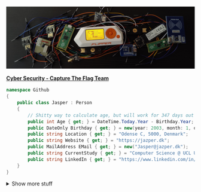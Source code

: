 ![Tech Banner](./images/banner.jpg)

[**Cyber Security - Capture The Flag Team**](https://github.com/Z3R0D4Y-Team)

```cs
namespace Github
{
    public class Jasper : Person
    {
        // Shitty way to calculate age, but will work for 347 days out of 365.
        public int Age { get; } = DateTime.Today.Year - Birthday.Year;
        public DateOnly Birthday { get; } = new(year: 2003, month: 1, day: 19);
        public string Location { get; } = "Odense C, 5000, Denmark";
        public string Website { get; } = "https://jazper.dk";
        public MailAddress EMail { get; } = new("Jasper@jazper.dk");
        public string CurrentStudy { get; } = "Computer Science @ UCL University College";
        public string LinkedIn { get; } = "https://www.linkedin.com/in/jasper-onsberg-christiansen/";
    }
}
```
<!---
```python
import pytz, requests
from datetime import datetime

class Jasper:
    def __init__(self):
        self.age = 20
        self.birthday = datetime(year=2003, month=1, day=19) # 19th of January
        self.location = "Odense 5000, Denmark" # 🇩🇰
        self.timezone = pytz.timezone('Europe/Copenhagen')
        self.company = 'JC-Integrations'
        self.personal_site = 'https://jazper.dk'
        self.email = 'jasper@jazper.dk'
        self.currently_studying = "Computer Science @ UCL Erhversakademi"
        self.hours_spent_on_this_readme_file = 2 # Worth it

github_user = Jasper()
```
-->

<details close>
<summary>Show more stuff</summary>

## Socials
<details close>
<summary>Show</summary>

<a href="https://www.reddit.com/user/j4asper"><img src="https://img.shields.io/badge/Reddit-FF4500?style=for-the-badge&logo=reddit&logoColor=white"></a>
<a href="https://www.snapchat.com/add/j4azper"><img src="https://img.shields.io/badge/Snapchat-FFFC00?style=for-the-badge&logo=snapchat&logoColor=white"></a>
<a href="https://twitter.com/Jazper1901"><img src="https://img.shields.io/badge/Twitter-1DA1F2?style=for-the-badge&logo=twitter&logoColor=white"></a>
<a href="https://hub.docker.com/u/jazper"><img src="https://img.shields.io/badge/Docker-Hub?style=for-the-badge&logo=Docker&logoColor=white&color=%230db7ed"></a>
<a href="https://www.linkedin.com/in/jasper-onsberg-christiansen/"><img src="https://img.shields.io/badge/LinkedIn-0077B5?style=for-the-badge&logo=linkedin&logoColor=white"></a>
<a href="https://ctftime.org/user/159222"><img src="https://img.shields.io/badge/CTFTime-E3000B.svg?style=for-the-badge"></a>
<a href="https://www.kaggle.com/jazper"><img src="https://img.shields.io/badge/Kaggle-20BEFF?style=for-the-badge&logo=Kaggle&logoColor=white"></a>
<a href="https://steamcommunity.com/id/Jasper1901/"><img src="https://img.shields.io/badge/Steam-000000?style=for-the-badge&logo=steam&logoColor=white"></a>
<a href="https://discord.com/users/282660538356596736"><img src="https://img.shields.io/badge/Discord-5865F2?style=for-the-badge&logo=discord&logoColor=white"></a>
<a href="https://app.hackthebox.com/profile/261105"><img src="https://img.shields.io/badge/-HackTheBox-%239FEF00?style=for-the-badge&logo=hackthebox&logoColor=white"></a>
<a href="https://tryhackme.com/p/jazper?show_achievement_badg=blue"><img src="https://img.shields.io/badge/-TryHackMe-%23212C42?style=for-the-badge&logo=tryhackme&logoColor=white"></a>
<a href="https://cryptohack.org/user/Jazper/"><img src="https://img.shields.io/badge/CryptoHack-%ffac33?style=for-the-badge&logo=cryptohack&logoColor=white"></a>
<a href="https://gitlab.com/j4asper"><img src="https://img.shields.io/badge/GitLab-330F63?style=for-the-badge&logo=gitlab&logoColor=white"></a>

</details>
    
## Home Lab
<details close>
<summary>Show</summary>  
    
## Main server:  
**CPU:** AMD Ryzen 7 5700G @ 3.8 ghz  
**RAM:** 32 GB  
**OS:**  [Unraid](https://unraid.net/)  
**Nickname:** The Beast  
**Storage:** 2x 2 TB harddrives (Raid 1 Configuration)  
**Cache:** 500 GB SSD  

## Home Assistant:  
**Intel Nuc**  
**CPU:** Intel® Celeron® Processor J4025  
**RAM:** 8 GB  
**Storage:** 120 GB SSD  

## Home Network  
Home Network controlled with [TP-Link Omada SDN](https://www.tp-link.com/dk/omada-sdn/)  
Router: [TP-Link ER605](https://www.tp-link.com/dk/business-networking/omada-sdn-router/er605/)  
Controller: [TP-Link OC200](https://www.tp-link.com/dk/business-networking/omada-sdn-controller/oc200/)  
Access Point: [TP-Link EAP610](https://www.tp-link.com/dk/business-networking/omada-sdn-access-point/eap610/)  
Managed Switch: [TP-Link TL-SG108PE](https://www.tp-link.com/dk/business-networking/easy-smart-switch/tl-sg108pe/)  
300/300 WAN Speed  
 
</details>

## Tools I've used
<details close>
<summary>Show</summary>

### Programming Languages:  

<a href="https://www.python.org/"><img src="https://img.shields.io/badge/Python-3776AB?style=for-the-badge&logo=python&logoColor=white"></a>
<a href="https://docs.microsoft.com/en-us/dotnet/"><img src="https://img.shields.io/badge/C%23-239120?style=for-the-badge&logo=c-sharp&logoColor=white"></a>
<a href="https://dart.dev/"><img src="https://img.shields.io/badge/Dart-0175C2?style=for-the-badge&logo=dart&logoColor=white"></a>
<a href="https://www.javascript.com/"><img src="https://img.shields.io/badge/JavaScript-F7DF1E?style=for-the-badge&logo=javascript&logoColor=black"></a>

### Databases:

<a href="https://www.google.com/url?sa=t&rct=j&q=&esrc=s&source=web&cd=&cad=rja&uact=8&ved=2ahUKEwi9o5DsrJf5AhV1VvEDHdUkApgQFnoECBIQAQ&url=https%3A%2F%2Fmariadb.org%2F&usg=AOvVaw10264uJfiT1f86dmQ3wPSz"><img src="https://img.shields.io/badge/MariaDB-003545?style=for-the-badge&logo=mariadb&logoColor=white"></a>
<a href="https://www.google.com/url?sa=t&rct=j&q=&esrc=s&source=web&cd=&cad=rja&uact=8&ved=2ahUKEwjN_u_xrJf5AhX9XvEDHbDSC1QQFnoECBQQAQ&url=https%3A%2F%2Fwww.mysql.com%2F&usg=AOvVaw20c6IrMAtNC1A9NZPsDpWW"><img src="https://img.shields.io/badge/MySQL-005C84?style=for-the-badge&logo=mysql&logoColor=white"></a>
<a href="https://www.google.com/url?sa=t&rct=j&q=&esrc=s&source=web&cd=&cad=rja&uact=8&ved=2ahUKEwjB8eD4rJf5AhVDQvEDHQ16BrEQFnoECBIQAQ&url=https%3A%2F%2Fwww.sqlite.org%2F&usg=AOvVaw2FGx1kWp6WBAJWy5IhYh3r"><img src="https://img.shields.io/badge/SQLite-07405E?style=for-the-badge&logo=sqlite&logoColor=white"></a>
<a href="https://www.google.com/url?sa=t&rct=j&q=&esrc=s&source=web&cd=&cad=rja&uact=8&ved=2ahUKEwiKlvr8rJf5AhUtYPEDHZ0XA-MQFnoECA8QAQ&url=https%3A%2F%2Fredis.io%2F&usg=AOvVaw0SPzotNaWJKDkbJZ8FW9ft"><img src="https://img.shields.io/badge/redis-%23DD0031.svg?&style=for-the-badge&logo=redis&logoColor=white"></a>

## Web:

<img src="https://img.shields.io/badge/HTML5-E34F26?style=for-the-badge&logo=html5&logoColor=white">
<img src="https://img.shields.io/badge/CSS-239120?&style=for-the-badge&logo=css3&logoColor=white">
<img src="https://img.shields.io/badge/Markdown-000000?style=for-the-badge&logo=markdown&logoColor=white">
<img src="https://img.shields.io/badge/Django-092E20?style=for-the-badge&logo=django&logoColor=white">
<img src="https://img.shields.io/badge/Flask-000000?style=for-the-badge&logo=flask&logoColor=white">
<img src="https://img.shields.io/badge/fastapi-109989?style=for-the-badge&logo=FASTAPI&logoColor=white">

### Other Technologies:

<a href="https://www.docker.com/"><img src="https://img.shields.io/badge/Docker-119EFF?style=for-the-badge&logo=Docker&logoColor=white"></a>
<a href="https://www.twilio.com/"><img src="https://img.shields.io/badge/Twilio-F22F46?style=for-the-badge&logo=Twilio&logoColor=white"></a>
<a href="https://nextcloud.com/"><img src="https://img.shields.io/badge/Nextcloud-0082C9?style=for-the-badge&logo=Nextcloud&logoColor=white"></a>
<a href="https://github.com"><img src="https://img.shields.io/badge/GitHub_Actions-2088FF?style=for-the-badge&logo=github-actions&logoColor=white"></a>
<a href="https://www.cloudflare.com/"><img src="https://img.shields.io/badge/Cloudflare-F38020?style=for-the-badge&logo=Cloudflare&logoColor=white"></a>
<a href="https://analytics.google.com"><img src="https://img.shields.io/badge/Google%20Analytics-E37400?style=for-the-badge&logo=google%20analytics&logoColor=white"></a>
<a href="https://metrics.torproject.org/rs.html#details/0E0ED80D042D31C98EE24ECFAD89DA333FA4C3EB"><img src="https://img.shields.io/badge/TorProject-7D4698?style=for-the-badge&logo=torproject&logoColor=white"></a>
<img src="https://img.shields.io/badge/Debian-A81D33?style=for-the-badge&logo=debian&logoColor=white">
<img src="https://img.shields.io/badge/Raspberry%20Pi-A22846?style=for-the-badge&logo=Raspberry%20Pi&logoColor=white">
<img src="https://img.shields.io/badge/Arduino-00979D?style=for-the-badge&logo=Arduino&logoColor=white">
<img src="https://img.shields.io/badge/VirtualBox-21416b?style=for-the-badge&logo=VirtualBox&logoColor=white">


<img src="https://github-readme-stats.vercel.app/api?username=j4asper&theme=blue-green">
